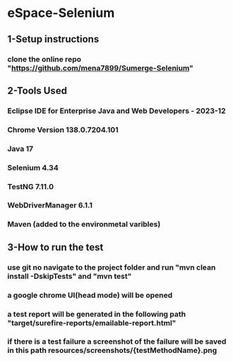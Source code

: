 # eSpace-Selenium

## 1-Setup instructions

### clone the online repo "https://github.com/mena7899/Sumerge-Selenium"

## 2-Tools Used

### Eclipse IDE for Enterprise Java and Web Developers - 2023-12

### Chrome Version 138.0.7204.101

### Java 17

### Selenium 4.34

### TestNG 7.11.0

### WebDriverManager 6.1.1

### Maven (added to the environmetal varibles)


## 3-How to run the test

### use git no navigate to the project folder and run "mvn clean install -DskipTests" and "mvn test"

### a google chrome UI(head mode) will be opened 

### a test report will be generated in the following path "target/surefire-reports/emailable-report.html"

### if there is a test failure a screenshot of the failure will be saved in this path resources/screenshots/{testMethodName}.png